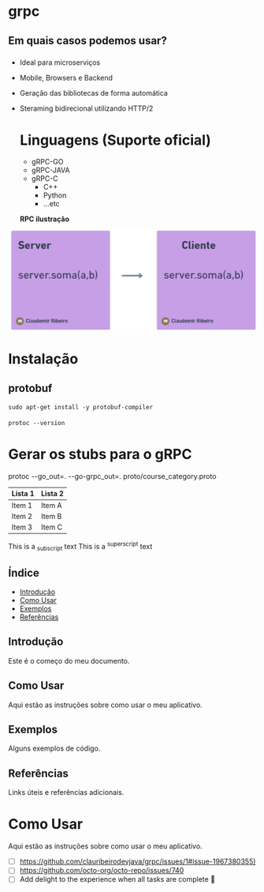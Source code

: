 # grpc

## Em quais casos podemos usar?
###
- Ideal para microserviços
- Mobile, Browsers e Backend
- Geração das bibliotecas de forma automática
- Steraming bidirecional utilizando HTTP/2

  # Linguagens (Suporte oficial)
  - gRPC-GO
  - gRPC-JAVA
  - gRPC-C
      - C++
      - Python
      - ...etc

  
  **RPC ilustração**

![](image/clientserver.png)

# Instalação
## protobuf
```
sudo apt-get install -y protobuf-compiler

protoc --version
```

# Gerar os stubs para o gRPC

protoc --go_out=. --go-grpc_out=. proto/course_category.proto






| Lista 1      | Lista 2      |
|--------------|--------------|
| Item 1       | Item A       |
| Item 2       | Item B       |
| Item 3       | Item C       |


This is a <sub>subscript</sub> text
This is a <sup>superscript</sup> text

## Índice
- [Introdução](#introdução)
- [Como Usar](#como-usar)
- [Exemplos](#exemplos)
- [Referências](#referências)

## Introdução
Este é o começo do meu documento.

## Como Usar
Aqui estão as instruções sobre como usar o meu aplicativo.

## Exemplos
Alguns exemplos de código.

## Referências
Links úteis e referências adicionais.

# Como Usar
Aqui estão as instruções sobre como usar o meu aplicativo.

- [ ] [https://github.com/clauribeirodevjava/grpc/issues/1#issue-1967380355)](https://github.com/clauribeirodevjava/grpc/issues/1#issue-1967380355)
- [ ] https://github.com/octo-org/octo-repo/issues/740
- [ ] Add delight to the experience when all tasks are complete :tada:

